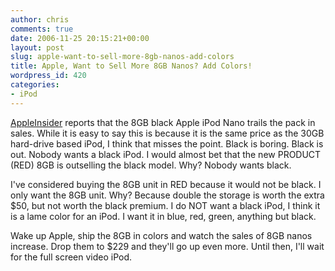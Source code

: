 ```yaml
---
author: chris
comments: true
date: 2006-11-25 20:15:21+00:00
layout: post
slug: apple-want-to-sell-more-8gb-nanos-add-colors
title: Apple, Want to Sell More 8GB Nanos? Add Colors!
wordpress_id: 420
categories:
- iPod
---
```


[AppleInsider](http://www.appleinsider.com/article.php?id=2253) reports that the 8GB black Apple iPod Nano trails the pack in sales. While it is easy to say this is because it is the same price as the 30GB hard-drive based iPod, I think that misses the point. Black is boring. Black is out. Nobody wants a black iPod. I would almost bet that the new PRODUCT (RED) 8GB is outselling the black model. Why? Nobody wants black.

I've considered buying the 8GB unit in RED because it would not be black. I only want the 8GB unit. Why? Because double the storage is worth the extra $50, but not worth the black premium. I do NOT want a black iPod, I think it is a lame color for an iPod. I want it in blue, red, green, anything but black.

Wake up Apple, ship the 8GB in colors and watch the sales of 8GB nanos increase. Drop them to $229 and they'll go up even more. Until then, I'll wait for the full screen video iPod.
